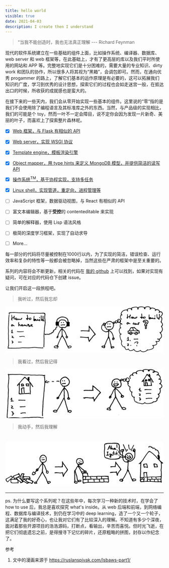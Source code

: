 ```yaml
---
title: hello world
visible: true
date: 2021-04-03
description: I create then I understand
---
```


> “当我不能创造时，我也无法真正理解 --- Richard Feynman

现代的软件系统建立在一些基础的组件上面，比如操作系统、编译器、数据库、web server 和 web 框架等，在此基础上，才有了更高层的库以及我们平时所使用的网站和 APP 等。完整地实现它们是十分困难的，需要大量的专业知识、dirty work 和团队的协作，所以很多人将其视为“黑箱”，会调包即可。然而，在通向优秀 progammer 的路上，了解它们基本的运作原理是有必要的，这可以拓展我们知识的广度，学习到优秀的设计思想，探索它们的过程也会如走迷宫一般，在抵达出口的时候，所收获的成就感也是蛮大的。

在接下来的一些天内，我们会从零开始实现一些基本的组件。这里说的“零“指的是我们不会使用除了编程语言及其标准库之外的东西。当然，与产品级的实现相比，我们的可能是个 toy，然而一叶不一定会障目，说不定你会因为发现一片新奇、美丽的叶子，而喜欢上了探索整片森林呢。

- [x] [Web 框架，与 Flask 有相似的 API](#)

- [x] [Web server，实现 WSGI 协议 ](#)

- [x] [Template engine，模板渲染引擎](#)

- [x] [Object mapper，用 type hints 来定义 MongoDB 模型，并提供简洁的读写 API](#)

- [x] [操作系统<sup>TM</sup>，基于协程实现，支持多任务](#)
- [x] [Linux shell，实现管道，重定向，进程管理等](#)

- [ ] JavaScript 框架，数据驱动视图，与 React 有相似的 API

- [ ] 富文本编辑器，基于**受控**的 contenteditable 来实现

- [ ] 简单的解释器，使用 Lisp 语法风格

- [ ] 极简的深度学习框架，实现了自动求导

- [ ] More...

每一部分的代码将尽量被控制在1000行以内，为了实现的简洁，错误检查、运行效率和复杂的特性等一般都会被忽略掉，当然这些在严肃的框架中是至关重要的。

系列的内容将会不断更新，相关的代码在 [我的 github](https://github.com/cymoo) 上可以找到，如果对实现有疑问，可在对应的代码仓下创建 issue。

让我们开启这一段旅程吧。

> 我听过，然后我忘却

![see](./hear.png)

> 我看过，然后我记得

![see](./see.png)

> 我动手，然后我理解

![do](./do.png)
=======
---

ps. 为什么要写这个系列呢？在这些年中，每次学习一种新的技术时，在学会了 how to use 后，我总是喜欢探究 what's inside。从 web 后端和前端，到网络编程、数据库与编译技术，到仍在学习中的 deep learning，造了一个又一个轮子，这满足了我的好奇心，也让我对它们有了比较深入的理解。不知道有多少个深夜，面对着那些开源项目的浩浩源码，打断点，看输出，辛苦而喜悦。但时光飞逝，在把它们彻底遗忘之前，是得搜寻下记忆的碎片，还原粗略的拼图，封存以作纪念了。

参考

1. 文中的漫画来源于 <https://ruslanspivak.com/lsbaws-part1/>